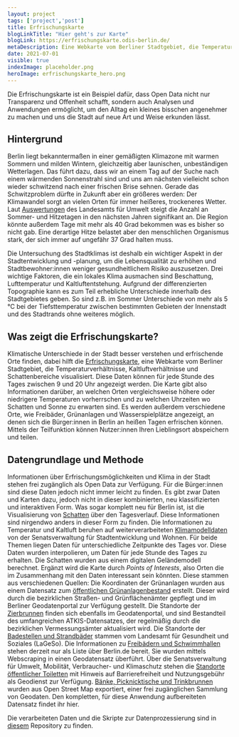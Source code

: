 ```yaml
---
layout: project
tags: ['project','post']
title: Erfrischungskarte
blogLinkTitle: "Hier geht's zur Karte"
blogLink: https://erfrischungskarte.odis-berlin.de/
metaDescription: Eine Webkarte vom Berliner Stadtgebiet, die Temperatur, kühlen Wind und Schattenbereiche anzeigt
date: 2021-07-01
visible: true
indexImage: placeholder.png
heroImage: erfrischungskarte_hero.png
---
```


Die Erfrischungskarte ist ein Beispiel dafür, dass Open Data nicht nur Transparenz und Offenheit schafft, sondern auch Analysen und Anwendungen ermöglicht, um den Alltag ein kleines bisschen angenehmer zu machen und uns die Stadt auf neue Art und Weise erkunden lässt.

## Hintergrund

Berlin liegt bekanntermaßen in einer gemäßigten Klimazone mit warmen Sommern und milden Wintern, gleichzeitig aber launischen, unbeständigen Wetterlagen. Das führt dazu, dass wir an einem Tag auf der Suche nach einem wärmenden Sonnenstrahl sind und uns am nächsten vielleicht schon wieder schwitzend nach einer frischen Brise sehnen.
Gerade das Schwitzproblem dürfte in Zukunft aber ein größeres werden: Der Klimawandel sorgt an vielen Orten für immer heißeres, trockeneres Wetter. Laut [Auswertungen](https://www.rbb24.de/panorama/thema/2019/klimawandel/beitraege/hintergrund-glossar-klimawandel-szenario-rcp-berlin-brandenburg.html) des Landesamts für Umwelt steigt die Anzahl an Sommer- und Hitzetagen in den nächsten Jahren signifikant an. Die Region könnte außerdem Tage mit mehr als 40 Grad bekommen was es bisher so nicht gab. Eine derartige Hitze belastet aber den menschlichen Organismus stark, der sich immer auf ungefähr 37 Grad halten muss.

Die Untersuchung des Stadtklimas ist deshalb ein wichtiger Aspekt in der Stadtentwicklung und -planung, um die Lebensqualität zu erhöhen und Stadtbewohner:innen weniger gesundheitlichem Risiko auszusetzen. Drei wichtige Faktoren, die ein lokales Klima ausmachen sind Beschattung, Lufttemperatur und Kaltluftentstehung.
Aufgrund der differenzierten Topographie kann es zum Teil erhebliche Unterschiede innerhalb des Stadtgebietes geben. So sind z.B. im Sommer Unterschiede von mehr als 5 °C bei der Tiefsttemperatur zwischen bestimmten Gebieten der Innenstadt und des Stadtrands ohne weiteres möglich.

## Was zeigt die Erfrischungskarte?

Klimatische Unterschiede in der Stadt besser verstehen und erfrischende Orte finden, dabei hilft die [Erfrischungskarte](https://erfrischungskarte.odis-berlin.de/), eine Webkarte vom Berliner Stadtgebiet, die Temperaturverhältnisse, Kaltluftverhältnisse und Schattenbereiche visualisiert. Diese Daten können für jede Stunde des Tages zwischen 9 und 20 Uhr angezeigt werden. Die Karte gibt also Informationen darüber, an welchen Orten vergleichsweise höhere oder niedrigere Temperaturen vorherrschen und zu welchen Uhrzeiten wo Schatten und Sonne zu erwarten sind. Es werden außerdem verschiedene Orte, wie Freibäder, Grünanlagen und Wasserspielplätze angezeigt, an denen sich die Bürger:innen in Berlin an heißen Tagen erfrischen können. Mittels der Teilfunktion können Nutzer:innen Ihren Lieblingsort abspeichern und teilen.

## Datengrundlage und Methode

Informationen über Erfrischungsmöglichkeiten und Klima in der Stadt stehen frei zugänglich als Open Data zur Verfügung. Für die Bürger:innen sind diese Daten jedoch nicht immer leicht zu finden. Es gibt zwar Daten und Karten dazu, jedoch nicht in dieser kombinierten, neu klassifizierten und interaktiven Form. Was sogar komplett neu für Berlin ist, ist die Visualisierung von [Schatten](https://fbinter.stadt-berlin.de/fb/index.jsp?loginkey=zoomStart&mapId=k_dom@senstadt&bbox=387046,5818588,391547,5821400) über den Tagesverlauf. Diese Informationen sind nirgendwo anders in dieser Form zu finden. Die Informationen zu Temperatur und Kaltluft beruhen auf weiterverarbeiteten [Klimamodelldaten](https://www.berlin.de/umweltatlas/klima/klimaanalyse/2014/karten/) von der Senatsverwaltung für Stadtentwicklung und Wohnen. Für beide Themen liegen Daten für unterschiedliche Zeitpunkte des Tages vor. Diese Daten wurden interpolieren, um Daten für jede Stunde des Tages zu erhalten. Die Schatten wurden aus einem digitalen Geländemodell berechnet. Ergänzt wird die Karte durch _Points of Interests_, also Orten die im Zusammenhang mit den Daten interessant sein könnten. Diese stammen aus verschiedenen Quellen: Die Koordinaten der Grünanlagen wurden aus einem Datensatz zum [öffentlichen Grünanlagenbestand](https://daten.berlin.de/datensaetze/grünanlagenbestand-berlin-einschl-der-öffentlichen-spielplätze-grünanlagen-wfs) erstellt. Dieser wird durch die bezirklichen Straßen- und Grünflächenämter gepflegt und im Berliner Geodatenportal zur Verfügung gestellt. Die Standorte der [Zierbrunnen](https://daten.berlin.de/datensaetze/atkis-sonstiges-bauwerk-oder-sonstige-einrichtung-punkte-wfs) finden sich ebenfalls im Geodatenportal, und sind Bestandteil des umfangreichen ATKIS-Datensatzes, der regelmäßig durch die bezirklichen Vermessungsämter aktualisiert wird. Die Standorte der [Badestellen und Strandbäder](https://daten.berlin.de/datensaetze/liste-der-badestellen) stammen vom Landesamt für Gesundheit und Soziales (LaGeSo). Die Informationen zu [Freibädern und Schwimmhallen](https://www.berlin.de/special/sport-und-fitness/schwimmen/schwimmbad/a-z/) stehen derzeit nur als Liste über Berlin.de bereit. Sie wurden mittels Webscraping in einen Geodatensatz überführt. Über die Senatsverwaltung für Umwelt, Mobilität, Verbraucher- und Klimaschutz stehen die [Standorte öffentlicher Toiletten](https://fbinter.stadt-berlin.de/fb/wms/senstadt/k_toiletten) mit Hinweis auf Barrierefreiheit und Nutzungsgebühr als Geodienst zur Verfügung. [Bänke, Picknicktische und Trinkbrunnen](https://overpass-turbo.eu) wurden aus Open Street Map exportiert, einer frei zugänglichen Sammlung von Geodaten. Den kompletten, für diese Anwendung aufbereiteten Datensatz findet ihr hier.

Die verarbeiteten Daten und die Skripte zur Datenprozessierung sind in [diesem](https://github.com/technologiestiftung/erfrischungskarte-daten) Repository zu finden.
